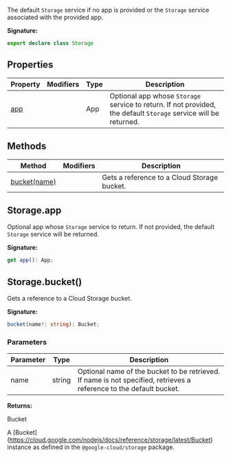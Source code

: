 The default `Storage` service if no app is provided or the `Storage` service associated with the provided app.

<b>Signature:</b>

```typescript
export declare class Storage 
```

## Properties

|  Property | Modifiers | Type | Description |
|  --- | --- | --- | --- |
|  [app](./firebase-admin.storage.storage.md#storageapp) |  | App | Optional app whose <code>Storage</code> service to return. If not provided, the default <code>Storage</code> service will be returned. |

## Methods

|  Method | Modifiers | Description |
|  --- | --- | --- |
|  [bucket(name)](./firebase-admin.storage.storage.md#storagebucket) |  | Gets a reference to a Cloud Storage bucket. |

## Storage.app

Optional app whose `Storage` service to return. If not provided, the default `Storage` service will be returned.

<b>Signature:</b>

```typescript
get app(): App;
```

## Storage.bucket()

Gets a reference to a Cloud Storage bucket.

<b>Signature:</b>

```typescript
bucket(name?: string): Bucket;
```

### Parameters

|  Parameter | Type | Description |
|  --- | --- | --- |
|  name | string | Optional name of the bucket to be retrieved. If name is not specified, retrieves a reference to the default bucket. |

<b>Returns:</b>

Bucket

A \[Bucket\](https://cloud.google.com/nodejs/docs/reference/storage/latest/Bucket) instance as defined in the `@google-cloud/storage` package.

